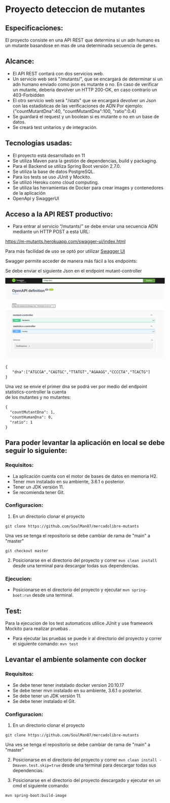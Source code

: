 #  Proyecto deteccion de mutantes


## Especificaciones:
El proyecto consiste en una API REST que determina si un adn humano es un mutante basandose en mas de una determinada secuencia de genes.
## Alcance:
* El API REST contará con dos servicios web.
* Un servicio web será "/mutants/", que se encargará de determinar si un adn humano enviado como json es mutante o no.
  En caso de verificar un mutante, debería devolver un HTTP 200-OK, en caso contrario un 403-Forbidden
* El otro servicio web será "/stats" que se encargará devolver un Json con las estadísticas de las verificaciones de ADN
  Por ejemplo: {"countMutantDna":40, "countMutantDna":100, "ratio":0.4}
* Se guardará el request y un boolean si es mutante o no en un base de datos.
* Se creará test unitarios y de integración.


## Tecnologías usadas:
* El proyecto está desarrollado en 11
* Se utiliza Maven para la gestión de dependencias, build y packaging.
* Para el Backend se utiliza Spring Boot versión 2.7.0.
* Se utiliza la base de datos PostgreSQL.
* Para los tests se uso JUnit y Mockito.
* Se utilizó Heroku como cloud computing.
* Se utiliza las herramientas de Docker para crear images y contenedores de la aplicación
* OpenApi y SwaggerUI



## Acceso a la API REST productivo:

* Para entrar al servicio “/mutants/” se debe enviar una secuencia ADN mediante un HTTP POST a esta URL:</br>

https://m-mutants.herokuapp.com/swagger-ui/index.html <br />

Para más facilidad de uso se optó por utilizar [Swagger UI](https://swagger.io/)

Swagger permite acceder de manera más fácil a los endpoints: <br />

Se debe enviar el siguiente Json en el endpoint mutant-controller <br />

![SwaggerImage](/images/swagger%20api.png)


```
{ 
   "dna":["ATGCGA","CAGTGC","TTATGT","AGAAGG","CCCCTA","TCACTG"] 
}
```
Una vez se envíe el primer dna se podrá ver por medio del endpoint statistics-controller la cuenta </br>
de los mutantes y no mutantes: <br />

```
{
  "countMutantDna": 1,
  "countHumanDna": 0,
  "ratio": 1
}
```


## Para poder levantar la aplicación en local se debe seguir lo siguiente:

### Requisitos:
* La aplicación cuenta con el motor de bases de datos en memoria H2.
* Tener mvn instalado en su ambiente, 3.6.1 o posterior.
* Tener un JDK versión 11.
* Se recomienda tener Git.

### Configuracion:
1. En un directorio clonar el proyecto
```
git clone https://github.com/SoulMan87/mercadolibre-mutants
```
Una ves se tenga el repositorio se debe cambiar de rama de "main" a "master"

```
git checkout master
```


2. Posicionarse en el directorio del proyecto y correr ```mvn clean install``` desde una terminal para descargar todas sus dependencias.

### Ejecucion:
- Posicionarse en el directorio del proyecto y ejecutar ```mvn spring-boot:run``` desde una terminal.

## Test:
Para la ejecucion de los test automaticos utilice JUnit y use framework Mockito para realizar pruebas .

- Para ejecutar las pruebas se puede ir al directorio del proyecto y correr el siguiente comando: ```mvn test```

## Levantar el ambiente solamente con docker

### Requisitos:
* Se debe tener tener instalado docker version 20.10.17
* Se debe tener mvn instalado en su ambiente, 3.6.1 o posterior.
* Se debe tener un JDK versión 11.
* Se debe tener instalado el Git.

### Configuracion:
1. En un directorio clonar el proyecto
```
git clone https://github.com/SoulMan87/mercadolibre-mutants
```
Una ves se tenga el repositorio se debe cambiar de rama de "main" a "master"

2. Posicionarse en el directorio del proyecto y correr ```mvn clean install -Dmaven.test.skip=true``` desde una terminal para descargar todas sus dependencias.

3. Posicionarse en el directorio del proyecto descargado y ejecutar en un cmd el siguiente comando:
```
mvn spring-boot:build-image
```


